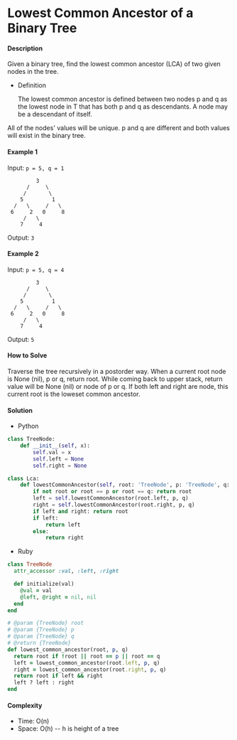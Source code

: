 # Lowest Common Ancestor of a Binary Tree

#### Description

Given a binary tree, find the lowest common ancestor (LCA) of two given nodes in the tree.

- Definition

    The lowest common ancestor is defined between two nodes p and q as the lowest node in T that has both p and q as descendants. A node may be a descendant of itself.

All of the nodes' values will be unique.
p and q are different and both values will exist in the binary tree.

#### Example 1
Input: `p = 5, q = 1`

```
         3
      /     \
     /       \
    5         1
  /   \     /   \
 6     2   0     8
     /   \
    7     4
```

Output: `3`

#### Example 2
Input: `p = 5, q = 4`

```
         3
      /     \
     /       \
    5         1
  /   \     /   \
 6     2   0     8
     /   \
    7     4
```

Output: `5`

#### How to Solve

Traverse the tree recursively in a postorder way. When a current root node is None (nil), p or q, return root. While coming back to upper stack, return value will be None (nil) or node of p or q. If both left and right are node, this current root is the loweset common ancestor.

#### Solution
- Python

```python
class TreeNode:
    def __init__(self, x):
        self.val = x
        self.left = None
        self.right = None

class Lca:
    def lowestCommonAncestor(self, root: 'TreeNode', p: 'TreeNode', q: 'TreeNode') -> 'TreeNode':
        if not root or root == p or root == q: return root
        left = self.lowestCommonAncestor(root.left, p, q)
        right = self.lowestCommonAncestor(root.right, p, q)
        if left and right: return root
        if left:
            return left
        else:
            return right
```

- Ruby

```ruby
class TreeNode
  attr_accessor :val, :left, :right

  def initialize(val)
    @val = val
    @left, @right = nil, nil
  end
end

# @param {TreeNode} root
# @param {TreeNode} p
# @param {TreeNode} q
# @return {TreeNode}
def lowest_common_ancestor(root, p, q)
  return root if !root || root == p || root == q
  left = lowest_common_ancestor(root.left, p, q)
  right = lowest_common_ancestor(root.right, p, q)
  return root if left && right
  left ? left : right
end
```

#### Complexity
- Time: O(n)
- Space: O(h) -- h is height of a tree
